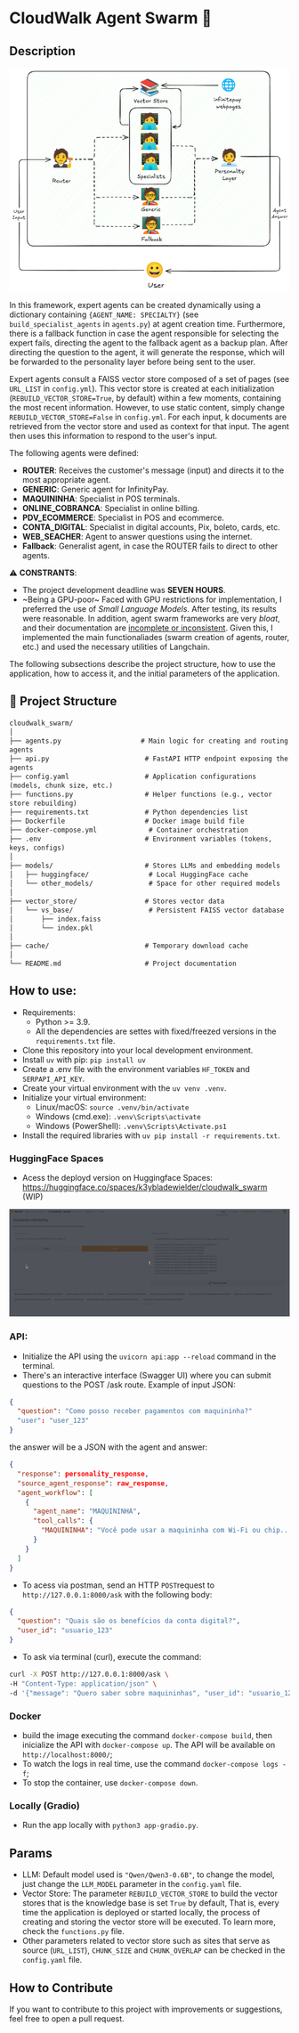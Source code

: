 # CloudWalk Agent Swarm 🐝
## Description
<img src="framework.png"> 

In this framework, expert agents can be created dynamically using a dictionary containing ``{AGENT_NAME: SPECIALTY}`` (see ``build_specialist_agents`` in ``agents.py``) at agent creation time. Furthermore, there is a fallback function in case the agent responsible for selecting the expert fails, directing the agent to the fallback agent as a backup plan. After directing the question to the agent, it will generate the response, which will be forwarded to the personality layer before being sent to the user.

Expert agents consult a FAISS vector store composed of a set of pages (see ``URL_LIST`` in ``config.yml``). This vector store is created at each initialization (``REBUILD_VECTOR_STORE=True``, by default) within a few moments, containing the most recent information. However, to use static content, simply change ``REBUILD_VECTOR_STORE=False`` in ``config.yml``. For each input, k documents are retrieved from the vector store and used as context for that input. The agent then uses this information to respond to the user's input.

The following agents were defined:
- **ROUTER**: Receives the customer's message (input) and directs it to the most appropriate agent.
- **GENERIC**: Generic agent for InfinityPay.
- **MAQUININHA**: Specialist in POS terminals.
- **ONLINE_COBRANCA**: Specialist in online billing.
- **PDV_ECOMMERCE**: Specialist in POS and ecommerce.
- **CONTA_DIGITAL**: Specialist in digital accounts, Pix, boleto, cards, etc.
- **WEB_SEACHER**: Agent to answer questions using the internet.
- **Fallback**: Generalist agent, in case the ROUTER fails to direct to other agents.

⚠️ **CONSTRANTS**: 
- The project development deadline was **SEVEN HOURS**.
- ~Being a GPU-poor~ Faced with GPU restrictions for implementation, I preferred the use of *Small Language Models*. After testing, its results were reasonable. In addition, agent swarm frameworks are very _bloat_, and their documentation are [incomplete or inconsistent](https://aiebr.substack.com/p/voce-nao-precisa-de-aum-framework). Given this, I implemented the main functionaliades (swarm creation of agents, router, etc.) and used the necessary utilities of Langchain.

The following subsections describe the project structure, how to use the application, how to access it, and the initial parameters of the application.

## 📂 Project Structure

```
cloudwalk_swarm/
│
├── agents.py                    # Main logic for creating and routing agents
├── api.py                        # FastAPI HTTP endpoint exposing the agents
├── config.yaml                   # Application configurations (models, chunk size, etc.)
├── functions.py                  # Helper functions (e.g., vector store rebuilding)
├── requirements.txt              # Python dependencies list
├── Dockerfile                    # Docker image build file
├── docker-compose.yml             # Container orchestration
├── .env                          # Environment variables (tokens, keys, configs)
│
├── models/                       # Stores LLMs and embedding models
│   ├── huggingface/               # Local HuggingFace cache
│   └── other_models/              # Space for other required models
│
├── vector_store/                 # Stores vector data
│   └── vs_base/                   # Persistent FAISS vector database
│       ├── index.faiss
│       └── index.pkl
│
├── cache/                        # Temporary download cache
│
└── README.md                     # Project documentation
```

## How to use:
- Requirements:
  - Python >= 3.9.
  - All the dependencies are settes with fixed/freezed versions in the ``requirements.txt`` file.
- Clone this repository into your local development environment.
- Install ``uv`` with pip: ``pip install uv``
- Create a .env file with the environment variables ``HF_TOKEN`` and ``SERPAPI_API_KEY``.
- Create your virtual environment with the ``uv venv .venv``.
- Initialize your virtual environment:
  - Linux/macOS: ``source .venv/bin/activate``
  - Windows (cmd.exe): ``.venv\Scripts\activate``
  - Windows (PowerShell): ``.venv\Scripts\Activate.ps1``
- Install the required libraries with ``uv pip install -r requirements.txt``.

### HuggingFace Spaces
- Acess the deployd version on Huggingface Spaces: https://huggingface.co/spaces/k3ybladewielder/cloudwalk_swarm (WIP)
<img src="demo.gif"> 

### API:
- Initialize the API using the ``uvicorn api:app --reload`` command in the terminal.
- There's an interactive interface (Swagger UI) where you can submit questions to the POST /ask route. Example of input JSON:

```json
{
  "question": "Como posso receber pagamentos com maquininha?"
  "user": "user_123"
}

```
the answer will be a JSON with the agent and answer:

```json
{
  "response": personality_response,
  "source_agent_response": raw_response,
  "agent_workflow": [
    {
      "agent_name": "MAQUININHA",
      "tool_calls": {
        "MAQUININHA": "Você pode usar a maquininha com Wi-Fi ou chip..."
      }
    }
  ]
}

```

- To acess via postman, send an HTTP ``POST``request to ``http://127.0.0.1:8000/ask`` with the following body:

```json
{
  "question": "Quais são os benefícios da conta digital?",
  "user_id": "usuario_123"
}
```

- To ask via terminal (curl), execute the command:

```bash
curl -X POST http://127.0.0.1:8000/ask \
-H "Content-Type: application/json" \
-d '{"message": "Quero saber sobre maquininhas", "user_id": "usuario_123"}'
```

### Docker
- build the image executing the command ``docker-compose build``, then inicialize the API with ``docker-compose up``. The API will be available on ``http://localhost:8000/``;
- To watch the logs in real time, use the command ``docker-compose logs -f``;
- To stop the container, use ``docker-compose down``.

### Locally (Gradio)
- Run the app locally with ``python3 app-gradio.py``.

## Params
- LLM: Default model used is ``"Qwen/Qwen3-0.6B"``, to change the model, just change the ```LLM_MODEL``` parameter in the ```config.yaml``` file.
- Vector Store: The parameter ``REBUILD_VECTOR_STORE`` to build the vector stores that is the knowledge base is set ``True`` by default, That is, every time the application is deployed or started locally, the process of creating and storing the vector store will be executed. To learn more, check the ``functions.py`` file.
- Other parameters related to vector store such as sites that serve as source (``URL_LIST``), ``CHUNK_SIZE`` and ``CHUNK_OVERLAP`` can be checked in the ``config.yaml`` file.

## How to Contribute
If you want to contribute to this project with improvements or suggestions, feel free to open a pull request.  
